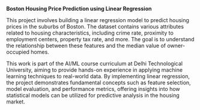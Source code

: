 **Boston Housing Price Prediction using Linear Regression**

This project involves building a linear regression model to predict housing prices in the suburbs of Boston. The dataset contains various attributes related to housing characteristics, including crime rate, proximity to employment centers, property tax rate, and more. The goal is to understand the relationship between these features and the median value of owner-occupied homes.

This work is part of the AI/ML course curriculum at Delhi Technological University, aiming to provide hands-on experience in applying machine learning techniques to real-world data. By implementing linear regression, the project demonstrates fundamental concepts such as feature selection, model evaluation, and performance metrics, offering insights into how statistical models can be utilized for predictive analysis in the housing market.

